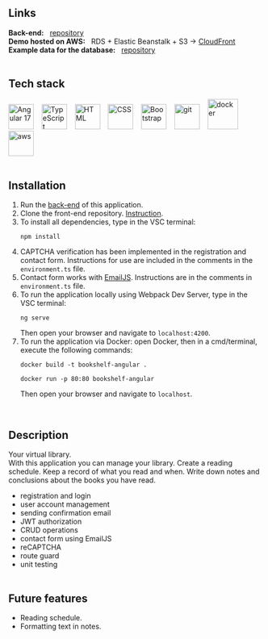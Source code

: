 ## Links
**Back-end:**&nbsp;&nbsp; [repository](https://github.com/willy-it-wonka/Bookshelf-backend)\
**Demo hosted on AWS:**&nbsp;&nbsp; RDS + Elastic Beanstalk + S3 → [CloudFront](https://d39oa1kkhfrmo.cloudfront.net)\
**Example data for the database:**&nbsp;&nbsp; [repository](https://github.com/willy-it-wonka/Bookshelf-database)
</br></br>

## Tech stack
<img src="https://user-images.githubusercontent.com/25181517/183890595-779a7e64-3f43-4634-bad2-eceef4e80268.png" width="50px" height="auto" alt="Angular 17">&nbsp;&nbsp;&nbsp;
<img src="https://user-images.githubusercontent.com/25181517/183890598-19a0ac2d-e88a-4005-a8df-1ee36782fde1.png" width="50px" height="auto" alt="TypeScript">&nbsp;&nbsp;&nbsp;
<img src="https://user-images.githubusercontent.com/25181517/192158954-f88b5814-d510-4564-b285-dff7d6400dad.png" width="50px" height="auto" alt="HTML">&nbsp;&nbsp;&nbsp;
<img src="https://user-images.githubusercontent.com/25181517/183898674-75a4a1b1-f960-4ea9-abcb-637170a00a75.png" width="50px" height="auto" alt="CSS">&nbsp;&nbsp;&nbsp;
<img src="https://user-images.githubusercontent.com/25181517/183898054-b3d693d4-dafb-4808-a509-bab54cf5de34.png" width="50px" height="auto" alt="Bootstrap">&nbsp;&nbsp;&nbsp;
<img src="https://user-images.githubusercontent.com/25181517/192108372-f71d70ac-7ae6-4c0d-8395-51d8870c2ef0.png" width="50px" height="auto" alt="git">&nbsp;&nbsp;&nbsp;
<img src="https://user-images.githubusercontent.com/25181517/117207330-263ba280-adf4-11eb-9b97-0ac5b40bc3be.png" width="60px" height="auto" alt="docker">&nbsp;&nbsp;&nbsp;
<img src="https://user-images.githubusercontent.com/25181517/183896132-54262f2e-6d98-41e3-8888-e40ab5a17326.png" width="50px" height="auto" alt="aws">
</br></br>

## Installation
1. Run the [back-end](https://github.com/willy-it-wonka/Bookshelf-backend) of this application.
2. Clone the front-end repository. [Instruction](https://learn.microsoft.com/en-us/azure/developer/javascript/how-to/with-visual-studio-code/clone-github-repository?tabs=integrated-terminal#clone-repository).
3. To install all dependencies, type in the VSC terminal:
   ```
   npm install
   ```
4. CAPTCHA verification has been implemented in the registration and contact form. Instructions for use are included in the comments in the `environment.ts` file.
5. Contact form works with [EmailJS](https://www.emailjs.com/). Instructions are in the comments in `environment.ts` file.
6. To run the application locally using Webpack Dev Server, type in the VSC terminal:
   ```
   ng serve
   ```
   Then open your browser and navigate to `localhost:4200`.
7. To run the application via Docker: open Docker, then in a cmd/terminal, execute the following commands:
   ```
   docker build -t bookshelf-angular .
   ```
   ```
   docker run -p 80:80 bookshelf-angular
   ```
   Then open your browser and navigate to `localhost`.
</br>

## Description
Your virtual library.\
With this application you can manage your library. Create a reading schedule. Keep a record of what you read and when. Write down notes and conclusions about the books you have read.
</br>
* registration and login
* user account management
* sending confirmation email
* JWT authorization
* CRUD operations
* contact form using EmailJS
* reCAPTCHA
* route guard
* unit testing
</br></br>

## Future features
* Reading schedule.
* Formatting text in notes.
